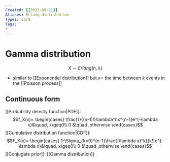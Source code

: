```yaml
---
Created: [[2022-09-21]]
Aliases: Erlang distribution
Types: Card
Tags: 
- 
---
```

# Gamma distribution
$$X\sim Erlang (n,\lambda)$$
- similar to [[Exponential distribution]] but $x=$ the time between $k$ events in the [[Poisson process]]
## Continuous form
[[Probability density function|PDF]]: 
$$f_X(x)=
\begin{cases}
\frac{1}{(n-1)!}\lambda^nx^{n-1}e^{-\lambda x}&\quad, x\geq0\\
0 &\quad ,otherwise
\end{cases}$$
[[Cumulative distribution function|CDF]]: 
$$F_X(x)=
\begin{cases}
1-\Sigma_{k=0}^{n-1}\frac{(\lambda x)^k}{k!}e^{-\lambda x}&\quad, x\geq0\\
0 &\quad ,otherwise
\end{cases}$$
[[Conjugate prior]]: 
[[Gamma distribution]]
